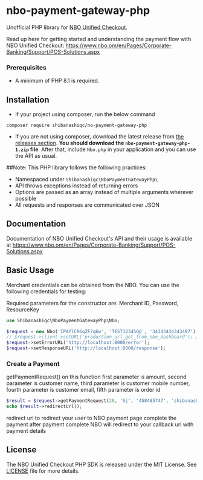 # nbo-payment-gateway-php

Unofficial PHP library for [NBO Unified Checkout](https://www.nbo.om/en/Pages/Corporate-Banking/Support/POS-Solutions.aspx).

Read up here for getting started and understanding the payment flow with NBO Unified Checkout: <https://www.nbo.om/en/Pages/Corporate-Banking/Support/POS-Solutions.aspx>

### Prerequisites
- A minimum of PHP 8.1 is required.


## Installation

-   If your project using composer, run the below command

```
composer require shibanashiqc/no-payment-gateway-php

```

- If you are not using composer, download the latest release from [the releases section](https://github.com/shibanashiqc/nbo-payment-gateway-php/releases).
    **You should download the `nbo-payment-gateway-php-1.zip` file**.
    After that, include `Nbo.php` in your application and you can use the API as usual.

##Note:
This PHP library follows the following practices:

- Namespaced under `Shibanashiqc\NboPaymentGatewayPhp\`
- API throws exceptions instead of returning errors
- Options are passed as an array instead of multiple arguments wherever possible
- All requests and responses are communicated over JSON

## Documentation

Documentation of NBO Unified Checkout's API and their usage is available at <https://www.nbo.om/en/Pages/Corporate-Banking/Support/POS-Solutions.aspx>

## Basic Usage

Merchant credentials can be obtained from the NBO. You can use the following credentials for testing:

Required parameters for the constructor are:
Merchant ID, Password, ResourceKey

```php
use Shibanashiqc\NboPaymentGatewayPhp\Nbo;

$request = new Nbo('IPAYlCR6qZF7q6w', 'TEST123456@', '34343434343497');
// $request->client->setURL('production_url_get_from_nbo_dashboard'); // if you got production keys the enable this
$request->setErrorURL('http://localhost:8000/error');
$request->setResponseURL('http://localhost:8000/response');

```

### Create a Payment

getPaymentRequest() on this function first parameter is amount, second parameter is customer name, third parameter is customer mobile number, fourth parameter is customer email, fifth parameter is order id


```php
$result = $request->getPaymentRequest(20, 'Sj', '458485747', 'shibanashiqc@gmail.com', strval(rand(100000, 999999)));
echo $result->redirectUrl();

```

redirect url to redirect your user to NBO payment page complete the payment after payment complete NBO will redirect to your callback url with payment details 


## License

The NBO Unified Checkout PHP SDK is released under the MIT License. See [LICENSE](LICENSE) file for more details.
